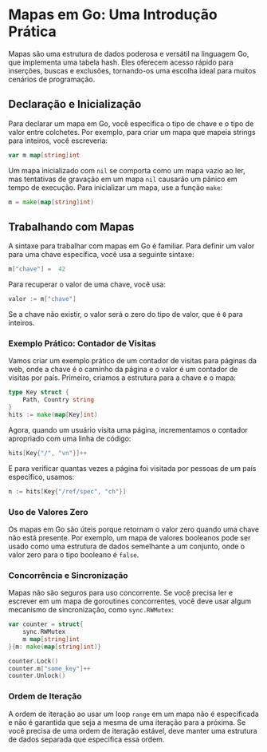 # Mapas em Go: Uma Introdução Prática

Mapas são uma estrutura de dados poderosa e versátil na linguagem Go, que implementa uma tabela hash. Eles oferecem acesso rápido para inserções, buscas e exclusões, tornando-os uma escolha ideal para muitos cenários de programação.

## Declaração e Inicialização

Para declarar um mapa em Go, você especifica o tipo de chave e o tipo de valor entre colchetes. Por exemplo, para criar um mapa que mapeia strings para inteiros, você escreveria:

```go
var m map[string]int
```

Um mapa inicializado com `nil` se comporta como um mapa vazio ao ler, mas tentativas de gravação em um mapa `nil` causarão um pânico em tempo de execução. Para inicializar um mapa, use a função `make`:

```go
m = make(map[string]int)
```

## Trabalhando com Mapas

A sintaxe para trabalhar com mapas em Go é familiar. Para definir um valor para uma chave específica, você usa a seguinte sintaxe:

```go
m["chave"] =  42
```

Para recuperar o valor de uma chave, você usa:

```go
valor := m["chave"]
```

Se a chave não existir, o valor será o zero do tipo de valor, que é `0` para inteiros.

### Exemplo Prático: Contador de Visitas

Vamos criar um exemplo prático de um contador de visitas para páginas da web, onde a chave é o caminho da página e o valor é um contador de visitas por país. Primeiro, criamos a estrutura para a chave e o mapa:

```go
type Key struct {
    Path, Country string
}
hits := make(map[Key]int)
```

Agora, quando um usuário visita uma página, incrementamos o contador apropriado com uma linha de código:

```go
hits[Key{"/", "vn"}]++
```

E para verificar quantas vezes a página foi visitada por pessoas de um país específico, usamos:

```go
n := hits[Key{"/ref/spec", "ch"}]
```

### Uso de Valores Zero

Os mapas em Go são úteis porque retornam o valor zero quando uma chave não está presente. Por exemplo, um mapa de valores booleanos pode ser usado como uma estrutura de dados semelhante a um conjunto, onde o valor zero para o tipo booleano é `false`.

### Concorrência e Sincronização

Mapas não são seguros para uso concorrente. Se você precisa ler e escrever em um mapa de goroutines concorrentes, você deve usar algum mecanismo de sincronização, como `sync.RWMutex`:

```go
var counter = struct{
    sync.RWMutex
    m map[string]int
}{m: make(map[string]int)}

counter.Lock()
counter.m["some_key"]++
counter.Unlock()
```

### Ordem de Iteração

A ordem de iteração ao usar um loop `range` em um mapa não é especificada e não é garantida que seja a mesma de uma iteração para a próxima. Se você precisa de uma ordem de iteração estável, deve manter uma estrutura de dados separada que especifica essa ordem.
